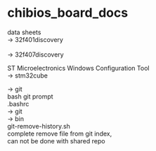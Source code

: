 chibios_board_docs
==================


data sheets<BR> 
-> 32f401discovery<BR>  
-> 32f407discovery<BR>

ST Microelectronics Windows Configuration Tool<BR>
-> stm32cube

-> git<BR>
   bash git prompt<BR>
   .bashrc<BR>
-> git<BR>
   -> bin<BR>
      git-remove-history.sh<BR>
      complete remove file from git index,<BR> 
      can not be done with shared repo<BR>
